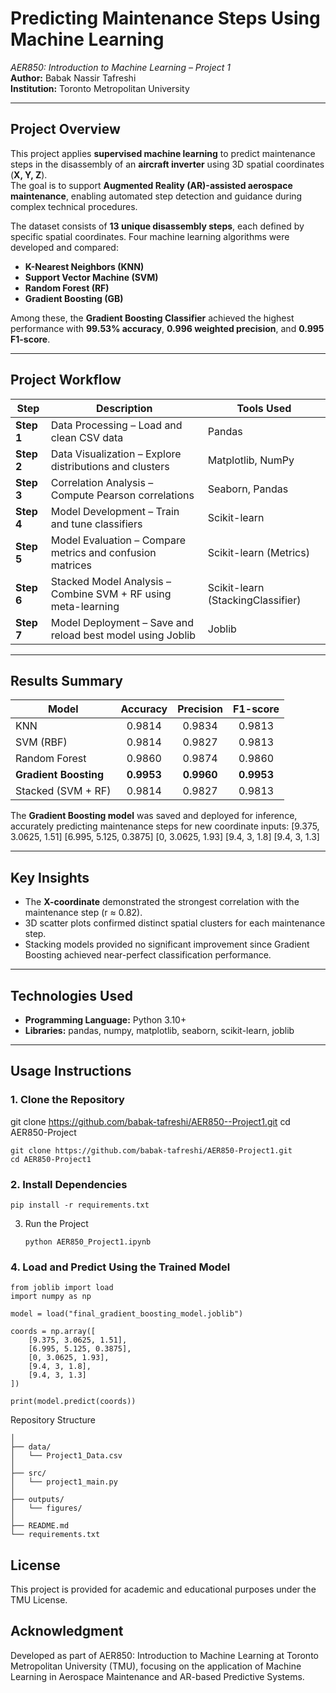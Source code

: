 
# Predicting Maintenance Steps Using Machine Learning
*AER850: Introduction to Machine Learning – Project 1*  
**Author:** Babak Nassir Tafreshi  
**Institution:** Toronto Metropolitan University  

---

## Project Overview
This project applies **supervised machine learning** to predict maintenance steps in the disassembly of an **aircraft inverter** using 3D spatial coordinates (**X, Y, Z**).  
The goal is to support **Augmented Reality (AR)-assisted aerospace maintenance**, enabling automated step detection and guidance during complex technical procedures.

The dataset consists of **13 unique disassembly steps**, each defined by specific spatial coordinates. Four machine learning algorithms were developed and compared:
- **K-Nearest Neighbors (KNN)**
- **Support Vector Machine (SVM)**
- **Random Forest (RF)**
- **Gradient Boosting (GB)**

Among these, the **Gradient Boosting Classifier** achieved the highest performance with **99.53% accuracy**, **0.996 weighted precision**, and **0.995 F1-score**.

---

## Project Workflow

| Step | Description | Tools Used |
|------|--------------|-------------|
| **Step 1** | Data Processing – Load and clean CSV data | Pandas |
| **Step 2** | Data Visualization – Explore distributions and clusters | Matplotlib, NumPy |
| **Step 3** | Correlation Analysis – Compute Pearson correlations | Seaborn, Pandas |
| **Step 4** | Model Development – Train and tune classifiers | Scikit-learn |
| **Step 5** | Model Evaluation – Compare metrics and confusion matrices | Scikit-learn (Metrics) |
| **Step 6** | Stacked Model Analysis – Combine SVM + RF using meta-learning | Scikit-learn (StackingClassifier) |
| **Step 7** | Model Deployment – Save and reload best model using Joblib | Joblib |

---

## Results Summary

| Model | Accuracy | Precision | F1-score |
|--------|:---------:|:-----------:|:----------:|
| KNN | 0.9814 | 0.9834 | 0.9813 |
| SVM (RBF) | 0.9814 | 0.9827 | 0.9813 |
| Random Forest | 0.9860 | 0.9874 | 0.9860 |
| **Gradient Boosting** | **0.9953** | **0.9960** | **0.9953** |
| Stacked (SVM + RF) | 0.9814 | 0.9827 | 0.9813 |

The **Gradient Boosting model** was saved and deployed for inference, accurately predicting maintenance steps for new coordinate inputs:
[9.375, 3.0625, 1.51]
[6.995, 5.125, 0.3875]
[0, 3.0625, 1.93]
[9.4, 3, 1.8]
[9.4, 3, 1.3]


---

## Key Insights
- The **X-coordinate** demonstrated the strongest correlation with the maintenance step (r ≈ 0.82).  
- 3D scatter plots confirmed distinct spatial clusters for each maintenance step.  
- Stacking models provided no significant improvement since Gradient Boosting achieved near-perfect classification performance.  

---

## Technologies Used
- **Programming Language:** Python 3.10+  
- **Libraries:** pandas, numpy, matplotlib, seaborn, scikit-learn, joblib  

---

## Usage Instructions

### 1. Clone the Repository

git clone https://github.com/babak-tafreshi/AER850--Project1.git
cd AER850-Project

    git clone https://github.com/babak-tafreshi/AER850-Project1.git 
    cd AER850-Project1

### 2. Install Dependencies

    pip install -r requirements.txt

 3. Run the Project

        python AER850_Project1.ipynb

### 4. Load and Predict Using the Trained Model

    from joblib import load
    import numpy as np
    
    model = load("final_gradient_boosting_model.joblib")
    
    coords = np.array([
        [9.375, 3.0625, 1.51],
        [6.995, 5.125, 0.3875],
        [0, 3.0625, 1.93],
        [9.4, 3, 1.8],
        [9.4, 3, 1.3]
    ])
    
    print(model.predict(coords))

Repository Structure

    │
    ├── data/
    │   └── Project1_Data.csv
    │
    ├── src/
    │   └── project1_main.py
    │
    ├── outputs/
    │   └── figures/
    │
    ├── README.md
    └── requirements.txt

## License
This project is provided for academic and educational purposes under the TMU License.

## Acknowledgment
Developed as part of AER850: Introduction to Machine Learning at Toronto Metropolitan University (TMU), focusing on the application of Machine Learning in Aerospace Maintenance and AR-based Predictive Systems.
